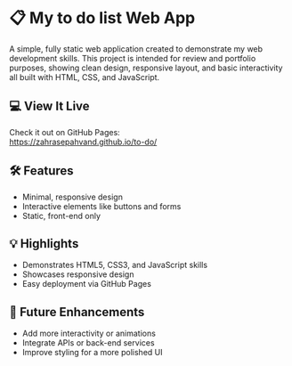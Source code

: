 # 📋 My to do list Web App

A simple, fully static web application created to demonstrate my web development skills. This project is intended for review and portfolio purposes, showing clean design, responsive layout, and basic interactivity all built with HTML, CSS, and JavaScript.

## 💻 View It Live
Check it out on GitHub Pages:  
https://zahrasepahvand.github.io/to-do/

## 🛠️ Features
- Minimal, responsive design
- Interactive elements like buttons and forms
- Static, front-end only 

## 💡 Highlights
- Demonstrates HTML5, CSS3, and JavaScript skills
- Showcases responsive design
- Easy deployment via GitHub Pages

## 🔮 Future Enhancements
- Add more interactivity or animations
- Integrate APIs or back-end services
- Improve styling for a more polished UI
